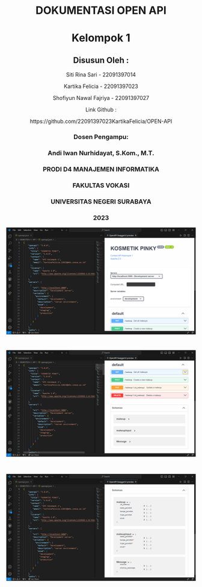 <div align="center">
  <h1>	DOKUMENTASI OPEN API </h1>
  <h1>	Kelompok 1 </h1>
  <h2>	Disusun Oleh : </h2>
  <p>	 Siti Rina Sari - 22091397014 </p>
  <p>	 Kartika Felicia - 22091397023 </p>
  <p>	 Shofiyun Nawal Fajriya - 22091397027 </p>

  <p>	 Link Github : </p>
  <p>  https://github.com/22091397023KartikaFelicia/OPEN-API </p>
  <h3>	Dosen Pengampu: </h>
  <h3>	Andi Iwan Nurhidayat, S.Kom., M.T. </h>


  <h3>	PRODI D4 MANAJEMEN INFORMATIKA </h>
  <h3>	FAKULTAS VOKASI </h>
  <h3>	UNIVERSITAS NEGERI SURABAYA </h>
  <h3>	2023 </h>
</div>

![Alt text](https://github.com/22091397023KartikaFelicia/OPEN-API/blob/main/Screnshhot_folder/Cuplikan%20layar%202024-03-13%20141529.png)
<h1>	 </h>

![Alt text](https://github.com/22091397023KartikaFelicia/OPEN-API/blob/main/Screnshhot_folder/Cuplikan%20layar%202024-03-13%20141551.png)
<h1>	 </h>

![Alt text](https://github.com/22091397023KartikaFelicia/OPEN-API/blob/main/Screnshhot_folder/Cuplikan%20layar%202024-03-13%20141652.png)
<h1>	 </h>

